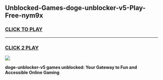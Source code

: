 
## Unblocked-Games-doge-unblocker-v5-Play-Free-nym9x
<h3>
<a href="https://premium76.site?title=doge-unblocker-v5&ref=18A1">CLICK TO PLAY</a></h3>
<hr>

<h3>
<a href="https://premium76.site?title=doge-unblocker-v5&ref=18A1">CLICK 2 PLAY</a>
  
</h3>

<a href="https://premium76.site?title=doge-unblocker-v5&ref=18A1"><img src="https://clearcache.store/games.png"></a>


**doge-unblocker-v5 games unblocked: Your Gateway to Fun and Accessible Online Gaming**
